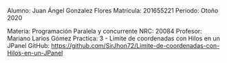 Alumno: Juan Ángel Gonzalez Flores
Matricula: 201655221
Periodo: Otoño 2020

Materia: Programación Paralela y concurrente 
NRC: 20084
Profesor: Mariano Larios Gómez
Practica: 3 - Limite de coordenadas con Hilos en un JPanel
GitHub: https://github.com/SirJhon72/Limite-de-coordenadas-con-Hilos-en-un-JPanel
